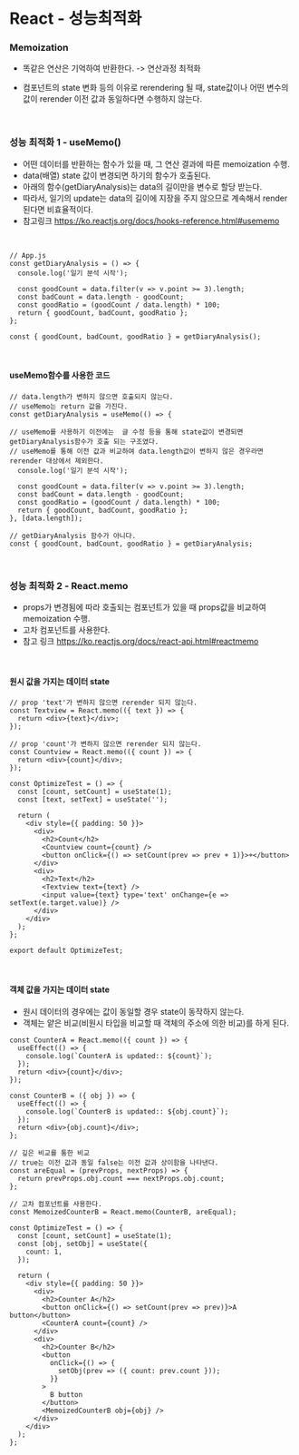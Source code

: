 # React - 성능최적화

### Memoization

- 똑같은 연산은 기억하여 반환한다.
  -> 연산과정 최적화

- 컴포넌트의 state 변화 등의 이유로 rerendering 될 때, state값이나 어떤 변수의 값이 rerender 이전 값과 동일하다면 수행하지 않는다.

<br>

### 성능 최적화 1 - useMemo()

- 어떤 데이터를 반환하는 함수가 있을 때, 그 연산 결과에 따른 memoization 수행.
- data(배열) state 값이 변경되면 하기의 함수가 호출된다.
- 아래의 함수(getDiaryAnalysis)는 data의 길이만을 변수로 할당 받는다.
- 따라서, 일기의 update는 data의 길이에 지장을 주지 않으므로 계속해서 render 된다면 비효율적이다.
- 참고링크 https://ko.reactjs.org/docs/hooks-reference.html#usememo

<br>

```
// App.js
const getDiaryAnalysis = () => {
  console.log('일기 분석 시작');

  const goodCount = data.filter(v => v.point >= 3).length;
  const badCount = data.length - goodCount;
  const goodRatio = (goodCount / data.length) * 100;
  return { goodCount, badCount, goodRatio };
};

const { goodCount, badCount, goodRatio } = getDiaryAnalysis();
```

<br>

#### useMemo함수를 사용한 코드

```
// data.length가 변하지 않으면 호출되지 않는다.
// useMemo는 return 값을 가진다.
const getDiaryAnalysis = useMemo(() => {

// useMemo를 사용하기 이전에는  글 수정 등을 통해 state값이 변경되면 getDiaryAnalysis함수가 호출 되는 구조였다.
// useMemo를 통해 이전 값과 비교하여 data.length값이 변하지 않은 경우라면 rerender 대상에서 제외한다.
  console.log('일기 분석 시작');

  const goodCount = data.filter(v => v.point >= 3).length;
  const badCount = data.length - goodCount;
  const goodRatio = (goodCount / data.length) * 100;
  return { goodCount, badCount, goodRatio };
}, [data.length]);

// getDiaryAnalysis 함수가 아니다.
const { goodCount, badCount, goodRatio } = getDiaryAnalysis;
```

<br>

### 성능 최적화 2 - React.memo

- props가 변경됨에 따라 호출되는 컴포넌트가 있을 때 props값을 비교하여 memoization 수행.
- 고차 컴포넌트를 사용한다.
- 참고 링크 https://ko.reactjs.org/docs/react-api.html#reactmemo

<br>

#### 원시 값을 가지는 데이터 state

```
// prop 'text'가 변하지 않으면 rerender 되지 않는다.
const Textview = React.memo(({ text }) => {
  return <div>{text}</div>;
});

// prop 'count'가 변하지 않으면 rerender 되지 않는다.
const Countview = React.memo(({ count }) => {
  return <div>{count}</div>;
});

const OptimizeTest = () => {
  const [count, setCount] = useState(1);
  const [text, setText] = useState('');

  return (
    <div style={{ padding: 50 }}>
      <div>
        <h2>Count</h2>
        <Countview count={count} />
        <button onClick={() => setCount(prev => prev + 1)}>+</button>
      </div>
      <div>
        <h2>Text</h2>
        <Textview text={text} />
        <input value={text} type='text' onChange={e => setText(e.target.value)} />
      </div>
    </div>
  );
};

export default OptimizeTest;
```

<br>

#### 객체 값을 가지는 데이터 state

- 원시 데이터의 경우에는 값이 동일할 경우 state이 동작하지 않는다.
- 객체는 얕은 비교(비원시 타입을 비교할 때 객체의 주소에 의한 비교)를 하게 된다.

```
const CounterA = React.memo(({ count }) => {
  useEffect(() => {
    console.log(`CounterA is updated:: ${count}`);
  });
  return <div>{count}</div>;
});

const CounterB = ({ obj }) => {
  useEffect(() => {
    console.log(`CounterB is updated:: ${obj.count}`);
  });
  return <div>{obj.count}</div>;
};

// 깊은 비교를 통한 비교
// true는 이전 값과 동일 false는 이전 값과 상이함을 나타낸다.
const areEqual = (prevProps, nextProps) => {
  return prevProps.obj.count === nextProps.obj.count;
};

// 고차 컴포넌트를 사용한다.
const MemoizedCounterB = React.memo(CounterB, areEqual);

const OptimizeTest = () => {
  const [count, setCount] = useState(1);
  const [obj, setObj] = useState({
    count: 1,
  });

  return (
    <div style={{ padding: 50 }}>
      <div>
        <h2>Counter A</h2>
        <button onClick={() => setCount(prev => prev)}>A button</button>
        <CounterA count={count} />
      </div>
      <div>
        <h2>Counter B</h2>
        <button
          onClick={() => {
            setObj(prev => ({ count: prev.count }));
          }}
        >
          B button
        </button>
        <MemoizedCounterB obj={obj} />
      </div>
    </div>
  );
};
```
